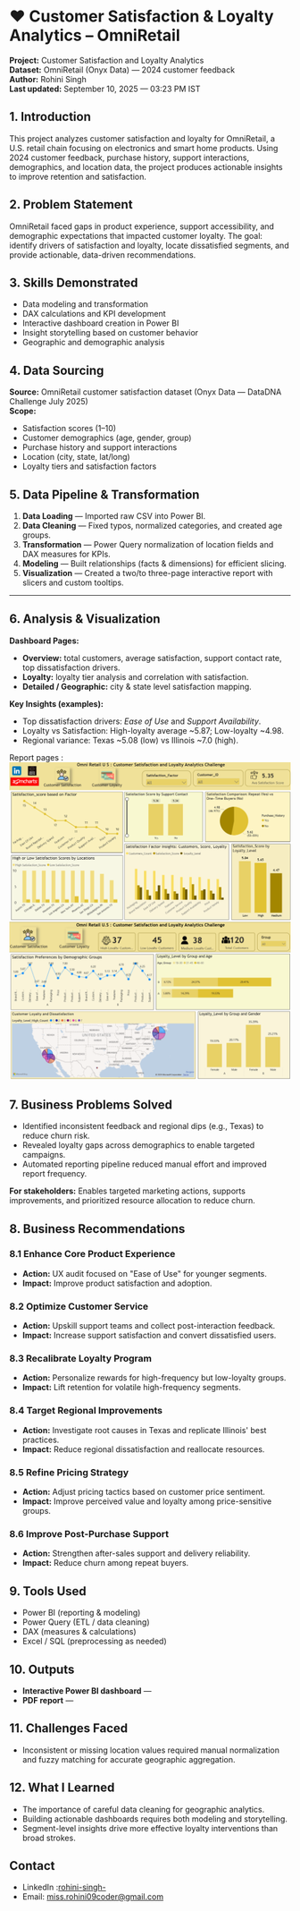 # ❤️ Customer Satisfaction & Loyalty Analytics – OmniRetail

**Project:** Customer Satisfaction and Loyalty Analytics  
**Dataset:** OmniRetail (Onyx Data) — 2024 customer feedback  
**Author:** Rohini Singh  
**Last updated:** September 10, 2025 — 03:23 PM IST

## 1. Introduction
This project analyzes customer satisfaction and loyalty for OmniRetail, a U.S. retail chain focusing on electronics and smart home products. Using 2024 customer feedback, purchase history, support interactions, demographics, and location data, the project produces actionable insights to improve retention and satisfaction.

## 2. Problem Statement
OmniRetail faced gaps in product experience, support accessibility, and demographic expectations that impacted customer loyalty. The goal: identify drivers of satisfaction and loyalty, locate dissatisfied segments, and provide actionable, data-driven recommendations.

## 3. Skills Demonstrated
- Data modeling and transformation  
- DAX calculations and KPI development  
- Interactive dashboard creation in Power BI  
- Insight storytelling based on customer behavior  
- Geographic and demographic analysis

## 4. Data Sourcing
**Source:** OmniRetail customer satisfaction dataset (Onyx Data — DataDNA Challenge July 2025)  
**Scope:**  
- Satisfaction scores (1–10)  
- Customer demographics (age, gender, group)  
- Purchase history and support interactions  
- Location (city, state, lat/long)  
- Loyalty tiers and satisfaction factors

## 5. Data Pipeline & Transformation
1. **Data Loading** — Imported raw CSV into Power BI.  
2. **Data Cleaning** — Fixed typos, normalized categories, and created age groups.  
3. **Transformation** — Power Query normalization of location fields and DAX measures for KPIs.  
4. **Modeling** — Built relationships (facts & dimensions) for efficient slicing.  
5. **Visualization** — Created a two/to three-page interactive report with slicers and custom tooltips.

---

## 6. Analysis & Visualization
**Dashboard Pages:**
- **Overview:** total customers, average satisfaction, support contact rate, top dissatisfaction drivers.  
- **Loyalty:** loyalty tier analysis and correlation with satisfaction.  
- **Detailed / Geographic:** city & state level satisfaction mapping.

**Key Insights (examples):**
- Top dissatisfaction drivers: *Ease of Use* and *Support Availability*.  
- Loyalty vs Satisfaction: High-loyalty average ~5.87; Low-loyalty ~4.98.  
- Regional variance: Texas ~5.08 (low) vs Illinois ~7.0 (high).

Report pages : 
![](https://github.com/Gitrohinihub/Customer-satisfaction-Loyalty-Project/blob/bf0d5b3a167c0cc499a2a1777bd3a849daa34126/page%201.png)
![](https://github.com/Gitrohinihub/Customer-satisfaction-Loyalty-Project/blob/bf0d5b3a167c0cc499a2a1777bd3a849daa34126/page%202.png)

## 7. Business Problems Solved
- Identified inconsistent feedback and regional dips (e.g., Texas) to reduce churn risk.  
- Revealed loyalty gaps across demographics to enable targeted campaigns.  
- Automated reporting pipeline reduced manual effort and improved report frequency.

**For stakeholders:** Enables targeted marketing actions, supports improvements, and prioritized resource allocation to reduce churn.

## 8. Business Recommendations

### 8.1 Enhance Core Product Experience
- **Action:** UX audit focused on "Ease of Use" for younger segments.  
- **Impact:** Improve product satisfaction and adoption.

### 8.2 Optimize Customer Service
- **Action:** Upskill support teams and collect post-interaction feedback.  
- **Impact:** Increase support satisfaction and convert dissatisfied users.

### 8.3 Recalibrate Loyalty Program
- **Action:** Personalize rewards for high-frequency but low-loyalty groups.  
- **Impact:** Lift retention for volatile high-frequency segments.

### 8.4 Target Regional Improvements
- **Action:** Investigate root causes in Texas and replicate Illinois' best practices.  
- **Impact:** Reduce regional dissatisfaction and reallocate resources.

### 8.5 Refine Pricing Strategy
- **Action:** Adjust pricing tactics based on customer price sentiment.  
- **Impact:** Improve perceived value and loyalty among price-sensitive groups.

### 8.6 Improve Post-Purchase Support
- **Action:** Strengthen after-sales support and delivery reliability.  
- **Impact:** Reduce churn among repeat buyers.

## 9. Tools Used
- Power BI (reporting & modeling)  
- Power Query (ETL / data cleaning)  
- DAX (measures & calculations)  
- Excel / SQL (preprocessing as needed)

## 10. Outputs
- **Interactive Power BI dashboard** — [](https://app.powerbi.com/links/W70nzl1OJ7?ctid=c9b30289-5c60-41dc-85c2-d8862dea8925&pbi_source=linkShare)  
- **PDF report** — [](https://github.com/Gitrohinihub/Customer-satisfaction-Loyalty-Project/blob/a2d5849e90f84945d99b8aa5285bef03957f574a/DNA%20Data%20Challenge%20(1).pdf)  

## 11. Challenges Faced
- Inconsistent or missing location values required manual normalization and fuzzy matching for accurate geographic aggregation.

## 12. What I Learned
- The importance of careful data cleaning for geographic analytics.  
- Building actionable dashboards requires both modeling and storytelling.  
- Segment-level insights drive more effective loyalty interventions than broad strokes.

## Contact 
- LinkedIn :[rohini-singh-](https://www.linkedin.com/in/rohini-singh-)
- Email: miss.rohini09coder@gmail.com
